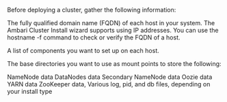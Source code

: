 Before deploying a cluster, gather the following information:

The fully qualified domain name (FQDN) of each host in your system. The Ambari Cluster Install wizard supports using IP addresses. You can use the hostname -f command to check or verify the FQDN of a host.

A list of components you want to set up on each host.

The base directories you want to use as mount points to store the following:

NameNode data
DataNodes data
Secondary NameNode data
Oozie data
YARN data
ZooKeeper data,
Various log, pid, and db files, depending on your install type
